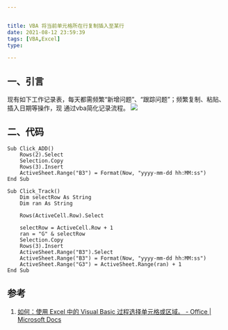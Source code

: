 ```yaml
---


title: VBA 将当前单元格所在行复制插入至某行
date: 2021-08-12 23:59:39
tags: [VBA,Excel]
type:

---
```



## 一、引言

现有如下工作记录表，每天都需频繁“新增问题”、“跟踪问题”；频繁复制、粘贴、插入日期等操作，现
通过vba简化记录流程。
![](https://gitee.com/qiebzps/pic/raw/master/img/20210812235905.png#alt=)

## 二、代码

```vba
Sub Click_ADD()
    Rows(2).Select
    Selection.Copy
    Rows(3).Insert
    ActiveSheet.Range("B3") = Format(Now, "yyyy-mm-dd hh:MM:ss")
End Sub

Sub Click_Track()
    Dim selectRow As String
    Dim ran As String
    
    Rows(ActiveCell.Row).Select

    selectRow = ActiveCell.Row + 1
    ran = "G" & selectRow
    Selection.Copy
    Rows(3).Insert
    ActiveSheet.Range("B3").Select
    ActiveSheet.Range("B3") = Format(Now, "yyyy-mm-dd hh:MM:ss")
    ActiveSheet.Range("G3") = ActiveSheet.Range(ran) + 1
End Sub
```


## 参考

1. [如何：使用 Excel 中的 Visual Basic 过程选择单元格或区域。 - Office | Microsoft Docs](https://docs.microsoft.com/zh-cn/previous-versions/office/troubleshoot/office-developer/select-cells-rangs-with-visual-basic#how-to-select-a-cell-on-the-active-worksheet)
